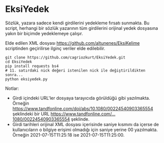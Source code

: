# EksiYedek

Sözlük, yazara sadece kendi girdilerini yedekleme fırsatı sunmakta. Bu script, herhangi bir sözlük yazarının tüm girdilerini orijinal yedek dosyasına yakın bir biçimde yedeklemeye çalışır.

Elde edilen XML dosyası https://github.com/altunenes/EksiKelime scriptinden geçirilirse ilginç veriler elde edilebilir.

    git clone https://github.com/cagriozkurt/EksiYedek.git
    cd EksiYedek
    pip install requests bs4
    # 11. satırdaki nick değeri istenilen nick ile değiştirildikten sonra...
    python eksiyedek.py
    
Notlar:
* Girdi içindeki URL'ler dosyaya tarayıcıda görüldüğü gibi yazılmakta. Örneğin https://www.tandfonline.com/doi/abs/10.1080/00224540903365554 şeklindeki bir URL https://www.tandfonline.com/…1080/00224540903365554 şeklinde.
* Girdi tarihleri orijinal XML dosyası içerisinde saniye kısmını da içerse de kullanıcıların o bilgiye erişimi olmadığı için saniye yerine 00 yazılmakta. Örneğin 2021-07-15T11:25:18 ise 2021-07-15T11:25:00.
